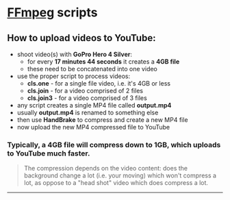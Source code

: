 # [FFmpeg](https://ffmpeg.org/) scripts

## How to upload videos to YouTube:

* shoot video(s) with **GoPro Hero 4 Silver**:
  * for every **17 minutes 44 seconds** it creates a **4GB file**
  * these need to be concatenated into one video
* use the proper script to process videos:
  * **cls.one** - for a single file video, i.e. it's 4GB or less
  * **cls.join** - for a video comprised of 2 files
  * **cls.join3** - for a video comprised of 3 files
* any script creates a single MP4 file called **output.mp4**
* usually **output.mp4** is renamed to something else
* then use **HandBrake** to compress and create a new MP4 file
* now upload the new MP4 compressed file to YouTube

### **Typically, a 4GB file will compress down to 1GB, which uploads to YouTube much faster.**

> The compression depends on the video content: does the background change a lot (i.e. your moving)
> which won't compress a lot, as oppose to a "head shot" video which does compress a lot.

***
